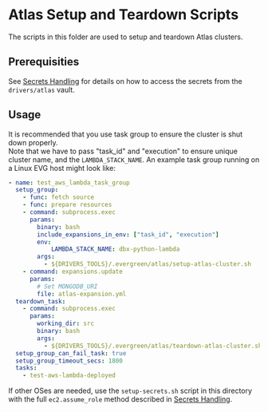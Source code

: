 # Atlas Setup and Teardown Scripts

The scripts in this folder are used to setup and teardown Atlas clusters.

## Prerequisities

See [Secrets Handling](../secrets_handling/README.md) for details on how to access the secrets 
from the `drivers/atlas` vault.

## Usage

It is recommended that you use task group to ensure the cluster is shut down properly.  
Note that we have to pass "task_id" and "execution" to ensure unique cluster name,
and the `LAMBDA_STACK_NAME`.
An example task group running on a Linux EVG host might look like:

```yaml
- name: test_aws_lambda_task_group
  setup_group:
    - func: fetch source
    - func: prepare resources
    - command: subprocess.exec
      params:
        binary: bash
        include_expansions_in_env: ["task_id", "execution"]
        env:
            LAMBDA_STACK_NAME: dbx-python-lambda
        args:
          - ${DRIVERS_TOOLS}/.evergreen/atlas/setup-atlas-cluster.sh
    - command: expansions.update
      params:
        # Set MONGODB_URI
        file: atlas-expansion.yml
  teardown_task:
    - command: subprocess.exec
      params:
        working_dir: src
        binary: bash
        args:
          - ${DRIVERS_TOOLS}/.evergreen/atlas/teardown-atlas-cluster.sh
  setup_group_can_fail_task: true
  setup_group_timeout_secs: 1800
  tasks:
    - test-aws-lambda-deployed
```

If other OSes are needed, use the `setup-secrets.sh` script in this directory with the full `ec2.assume_role`
method described in [Secrets Handling](../secrets_handling/README.md).